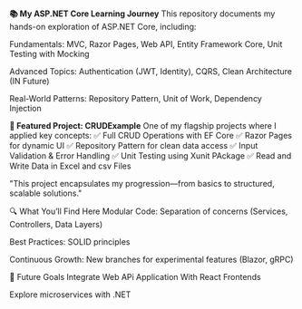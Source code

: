 **📚 My ASP.NET Core Learning Journey**
This repository documents my hands-on exploration of ASP.NET Core, including:

Fundamentals: MVC, Razor Pages, Web API, Entity Framework Core, Unit Testing with Mocking

Advanced Topics: Authentication (JWT, Identity), CQRS, Clean Architecture (IN Future)

Real-World Patterns: Repository Pattern, Unit of Work, Dependency Injection

**🚀 Featured Project: CRUDExample**
One of my flagship projects where I applied key concepts:
✅ Full CRUD Operations with EF Core
✅ Razor Pages for dynamic UI
✅ Repository Pattern for clean data access
✅ Input Validation & Error Handling
✅ Unit Testing using Xunit PAckage
✅ Read and Write Data in Excel and csv Files

"This project encapsulates my progression—from basics to structured, scalable solutions."

🔍 What You’ll Find Here
Modular Code: Separation of concerns (Services, Controllers, Data Layers)

Best Practices: SOLID principles

Continuous Growth: New branches for experimental features (Blazor, gRPC)

🎯 Future Goals
Integrate Web APi Application With React Frontends

Explore microservices with .NET
